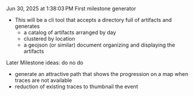 
Jun 30, 2025 at 1:38:03 PM
First milestone generator

- This will be a cli tool that accepts a directory full of artifacts and generates
    - a catalog of artifacts arranged by day
    - clustered by location
    - a geojson (or similar) document organizing and displaying the artifacts

Later Milestone ideas: do no do
- generate an attractive path that shows the progression on a map when traces are not available
- reduction of existing traces to thumbnail the event